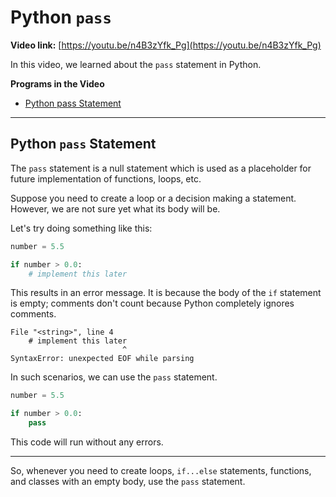 # Python `pass`

**Video link:** [https://youtu.be/n4B3zYfk_Pg](https://youtu.be/n4B3zYfk_Pg)

In this video, we learned about the `pass` statement in Python.

**Programs in the Video**

- [Python pass Statement](#python-pass-statement)

---
## Python `pass` Statement
The `pass` statement is a null statement which is used as a placeholder for future implementation of functions, loops, etc.

Suppose you need to create a loop or a decision making a statement. However, we are not sure yet what its body will be.

Let's try doing something like this:

```python
number = 5.5

if number > 0.0:
    # implement this later
```

This results in an error message. It is because the body of the `if` statement is empty; comments don't count because Python completely ignores comments.

```
File "<string>", line 4
    # implement this later
                         ^
SyntaxError: unexpected EOF while parsing
```

In such scenarios, we can use the `pass` statement.

```python
number = 5.5

if number > 0.0:
    pass
```

This code will run without any errors.

---

So, whenever you need to create loops, `if...else` statements, functions, and classes with an empty body, use the `pass` statement.
